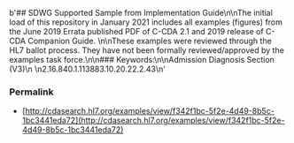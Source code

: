 b'## SDWG Supported Sample from Implementation Guide\n\nThe initial load of this repository in January 2021 includes all examples (figures) from the June 2019 Errata published PDF of C-CDA 2.1 and 2019 release of C-CDA Companion Guide. \n\nThese examples were reviewed through the HL7 ballot process. They have not been formally reviewed/approved by the examples task force.\n\n### Keywords:\n\nAdmission Diagnosis Section (V3)\n \n2.16.840.1.113883.10.20.22.2.43\n' 
 

### Permalink 

* [http://cdasearch.hl7.org/examples/view/f342f1bc-5f2e-4d49-8b5c-1bc3441eda72](http://cdasearch.hl7.org/examples/view/f342f1bc-5f2e-4d49-8b5c-1bc3441eda72)